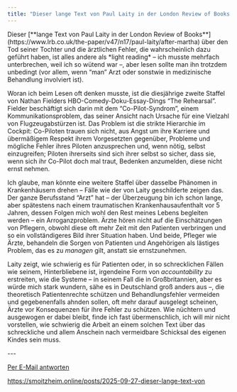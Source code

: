 ```yaml
---
title: "Dieser lange Text von Paul Laity in der London Review of Books über..."
---
```


<div class="trix-content">Dieser [**lange Text von Paul Laity in der London Review of Books**](https://www.lrb.co.uk/the-paper/v47/n17/paul-laity/after-martha) über den Tod seiner Tochter und die ärztlichen Fehler, die wahrscheinlich dazu geführt haben, ist alles andere als *light reading* – ich musste mehrfach unterbrechen, weil ich so wütend war –, aber lesen sollte man ihn trotzdem unbedingt (vor allem, wenn “man” Arzt oder sonstwie in medizinische Behandlung involviert ist).

Woran ich beim Lesen oft denken musste, ist die diesjährige zweite Staffel von Nathan Fielders HBO-Comedy-Doku-Essay-Dings “The Rehearsal”. Fielder beschäftigt sich darin mit dem “Co-Pilot-Syndrom”, einem Kommunikationsproblem, das seiner Ansicht nach Ursache für eine Vielzahl von Flugzeugabstürzen ist. Das Problem ist die strikte Hierarchie im Cockpit: Co-Piloten trauen sich nicht, aus Angst um ihre Karriere und übermäßigem Respekt ihrem Vorgesetzten gegenüber, Probleme und mögliche Fehler ihres Piloten anzusprechen und, wenn nötig, selbst einzugreifen; Piloten ihrerseits sind sich ihrer selbst so sicher, dass sie, wenn sich ihr Co-Pilot doch mal traut, Bedenken anzumelden, diese nicht ernst nehmen.

Ich glaube, man könnte eine weitere Staffel über dasselbe Phänomen in Krankenhäusern drehen – Fälle wie der von Laity geschilderte zeigen das. Der ganze Berufsstand “Arzt” hat – der Überzeugung bin ich schon lange, aber spätestens nach einem traumatischen Krankenhausaufenthalt vor 5 Jahren, dessen Folgen mich wohl den Rest meines Lebens begleiten werden – ein Arroganzproblem. Ärzte hören nicht auf die Einschätzungen von Pflegern, obwohl diese oft mehr Zeit mit den Patienten verbringen und so ein vollständigeres Bild ihrer Situation haben. Und beide, Pfleger wie Ärzte, behandeln die Sorgen von Patienten und Angehörigen als lästiges Problem, das es zu *managen* gilt, anstatt sie ernstzunehmen.

Laity zeigt, wie schwierig es für Patienten oder, in so schrecklichen Fällen wie seinem, Hinterbliebene ist, irgendeine Form von *accountability* zu erstreiten, wie die Systeme – in seinem Fall die in Großbritannien, aber es würde mich stark wundern, sähe es in Deutschland groß anders aus –, die theoretisch Patientenrechte schützen und Behandlungsfehler vermeiden und gegebenenfalls ahnden sollen, oft mehr darauf ausgelegt scheinen, Ärzte vor Konsequenzen für ihre Fehler zu schützen. Wie nüchtern und ausgewogen er dabei bleibt, finde ich fast übermenschlich, ich will mir nicht vorstellen, wie schwierig die Arbeit an einem solchen Text über das schreckliche und allem Anschein nach vermeidbare Schicksal des eigenen Kindes sein muss.

</div>  
---

  
[Per E-Mail antworten](https://letterbird.co/smoitzheim?subject=Re%3A%20Dieser%20lange%20Text%20von%20Paul%20Laity%20in%20der%20London%20Review%20of%20Books%C2%A0%C3%BCber...)

https://smoitzheim.online/posts/2025-09-27-dieser-lange-text-von